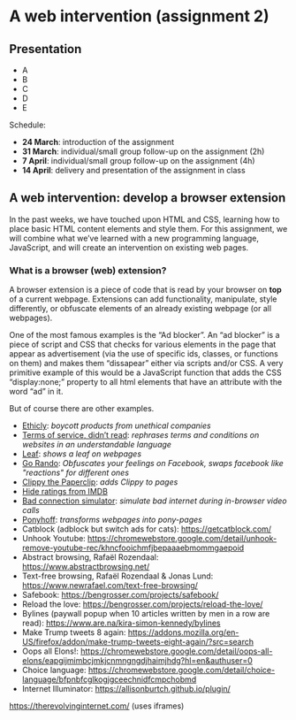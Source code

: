 # A web intervention (assignment 2)

## Presentation

- A
- B
- C
- D
- E

Schedule:

- **24 March**: introduction of the assignment
- **31 March**: individual/small group follow-up on the assignment (2h)
- **7 April**: individual/small group follow-up on the assignment (4h)
- **14 April**: delivery and presentation of the assignment in class

## A web intervention: develop a browser extension

In the past weeks, we have touched upon HTML and CSS, learning how to place basic HTML content elements and style them. For this assignment, we will combine what we’ve learned with a new programming language, JavaScript, and will create an intervention on existing web pages.

### What is a browser (web) extension?

A browser extension is a piece of code that is read by your browser on **top** of a current webpage. Extensions can add functionality, manipulate, style differently, or obfuscate elements of an already existing webpage (or all webpages).

One of the most famous examples is the “Ad blocker”. An “ad blocker” is a piece of script and CSS that checks for various elements in the page that appear as advertisement (via the use of specific ids, classes, or functions on them) and makes them “dissapear” either via scripts and/or CSS. A very primitive example of this would be a JavaScript function that adds the CSS “display:none;” property to all html elements that have an attribute with the word “ad” in it.

But of course there are other examples.



- [Ethicly](https://www.ethicly.info/): *boycott products from unethical companies*
- [Terms of service, didn’t read](https://tosdr.org/en): *rephrases terms and conditions on websites in an understandable language*
- [Leaf](https://chromewebstore.google.com/detail/leaf-browser/kppcmdpolcfihnkfbngahdofkdnfbkan/related): *shows a leaf on webpages*
- [Go Rando](https://chromewebstore.google.com/detail/go-rando/mjbieolneliipggbbfmfmbohcgldhlon?hl=en): *Obfuscates your feelings on Facebook, swaps facebook like "reactions" for different ones*
- [Clippy the Paperclip](https://chromewebstore.google.com/detail/clippy-the-paperclip-assi/fmbcdhjmhddnnpeomknikdbboejbhdcl?hl=en-US): *adds Clippy to pages*
- [Hide ratings from IMDB](https://chromewebstore.google.com/detail/hide-ratings-imdbgoodread/cnjhjnjbpedipoamajojlbfakbadgiam)
- [Bad connection simulator](https://chromewebstore.google.com/detail/bad-connection-simulator/gflankmgolakfdeiponkgmbhbhpdmjlg): *simulate bad internet during in-browser video calls*
- [Ponyhoff](https://jointheherd.little.my): *transforms webpages into pony-pages*
- Catblock (adblock but switch ads for cats): https://getcatblock.com/
- Unhook Youtube: https://chromewebstore.google.com/detail/unhook-remove-youtube-rec/khncfooichmfjbepaaaebmommgaepoid
- Abstract browsing, Rafaël Rozendaal: https://www.abstractbrowsing.net/
- Text-free browsing, Rafaël Rozendaal & Jonas Lund: https://www.newrafael.com/text-free-browsing/
- Safebook: https://bengrosser.com/projects/safebook/
- Reload the love: https://bengrosser.com/projects/reload-the-love/
- Bylines (paywall popup when 10 articles written by men in a row are read): https://www.are.na/kira-simon-kennedy/bylines
- Make Trump tweets 8 again: https://addons.mozilla.org/en-US/firefox/addon/make-trump-tweets-eight-again/?src=search
- Oops all Elons!: https://chromewebstore.google.com/detail/oops-all-elons/eapgijmimbcjmkjcnmngngdjhaimjhdg?hl=en&authuser=0
- Choice language: https://chromewebstore.google.com/detail/choice-language/bfpnbfcglkogjgceechnidfcmpchobmd
- Internet Illuminator: https://allisonburtch.github.io/plugin/

https://therevolvinginternet.com/ (uses iframes)



